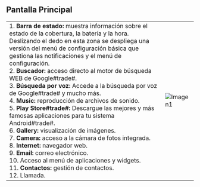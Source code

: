 ## Pantalla Principal

|  |  |
|:-------|:-------|
|1. **Barra de estado:** muestra información sobre el estado de la cobertura, la batería y la hora. Deslizando el dedo en esta zona se despliega una versión del menú de configuración básica que gestiona las notificaciones y el menú de configuración.<br> 2. **Buscador:** acceso directo al motor de búsqueda WEB de Google#trade#.<br> 3. **Búsqueda por voz:** Accede a la búsqueda por voz de Google#trade# y mucho más.<br> 4. **Music:** reproducción de archivos de sonido.<br> 5. **Play Store#trade#:** Descargue las mejores y más famosas aplicaciones para tu sistema Android#trade#.<br> 6. **Gallery:** visualización de imágenes.<br> 7. **Camera:** acceso a la cámara de fotos integrada.<br> 8. **Internet:** navegador web.<br> 9. **Email:** correo electrónico.<br> 10. Acceso al menú de aplicaciones y widgets.<br> 11. **Contactos:** gestión de contactos.<br> 12. Llamada.| ![Imagen1](http://static.energysistem.com/images/manuals/39530/53707eb01dbf1.jpg)|
